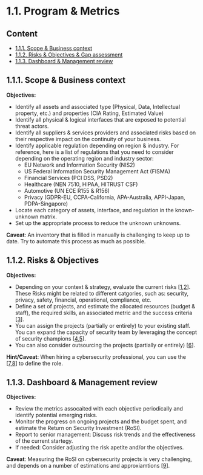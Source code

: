 # 1.1. Program & Metrics

## Content
* [1.1.1. Scope & Business context](#111-scope--business-context)
* [1.1.2. Risks & Objectives & Gap assessment](#112-risks--objectives) 
* [1.1.3. Dashboard & Management review](#113-dashboard--management-review)

## 1.1.1. Scope & Business context 

**Objectives:**
* Identify all assets and associated type (Physical, Data, Intellectual property, etc.) and properties (CIA Rating, Estimated Value) 
* Identify all physical & logical interfaces that are exposed to potential threat actors.
* Identify all suppliers & services providers and associated risks based on their respective impact on the continuity of your business. 
* Identify applicable regulation depending on region & industry. For reference, here is a list of regulations that you need to consider depending on the operating region and industry sector:
  * EU Network and Information Security (NIS2)
  * US Federal Information Security Management Act (FISMA)
  * Financial Services (PCI DSS, PSD2)
  * Healthcare (NEN 7510, HIPAA, HITRUST CSF)
  * Automotive (UN ECE R155 & R156)
  * Privacy (GDPR-EU, CCPA-California, APA-Australia, APPI-Japan, PDPA-Singapore)
* Locate each category of assets, interface, and regulation in the known-unknown matrix. 
* Set up the appropriate process to reduce the unknown unknowns.

**Caveat**: An inventory that is filled in manually is challenging to keep up to date. Try to automate this process as much as possible.  

## 1.1.2. Risks & Objectives 

**Objectives:**
* Depending on your context & strategy, evaluate the current risks [[1](../references.md#11-nistir-8286),[2](../references.md#12-eu-rmf-enisa)]. These Risks might be related to different catgories, such as: security, privacy, safety, financial, operational, compliance, etc.
* Define a set of projects, and estimate the allocated resources (budget & staff), the required skills, an associated metric and the success criteria [[3](../references.md#13-security-okrs)].
* You can assign the projects (partially or entirely) to your existing staff. You can expand the capacity of security team by leveraging the concept of security champions [[4](../references.md#14-scsg),[5](../references.md#15-owasp-scg)].
* You can also consider outsourcing the projects (partially or entirely) [[6](../references.md#16-techtarget)].

**Hint/Caveat**: When hiring a cybersecurity professional, you can use the [[7](../references.md#17-ecsf-enisa),[8](../references.md#18-ecsf-sans)] to define the role.

## 1.1.3. Dashboard & Management review 

**Objectives:**
* Review the metrics assocaited with each objective periodically and identify potential emerging risks.
* Monitor the progress on ongoing projects and the budget spent, and estimate the Return on Security Investment (RoSI).
* Report to senior management: Discuss risk trends and the effectiveness of the current startegy.
* If needed: Consider adjusting the risk apetite and/or the objectives.

**Caveat**: Measuring the RoSI on cybersecurity projects is very challenging, and depends on a number of estimations and approxiamtions [[9](../references.md#19-rosi-enisa)].

